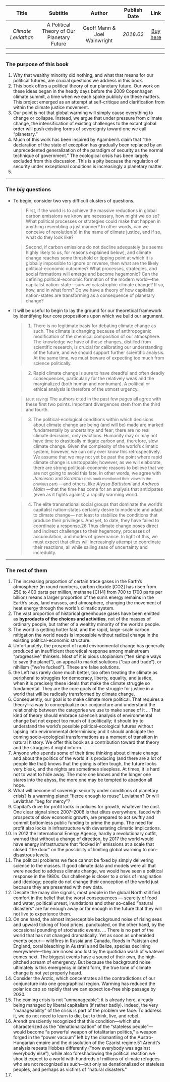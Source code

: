 |        Title        |                  Subtitle                  |            Author            | Publish Date |                                Link                                 |
| :-----------------: | :----------------------------------------: | :--------------------------: | :----------: | :-----------------------------------------------------------------: |
| _Climate Leviathan_ | A Political Theory of Our Planetary Future | Geoff Mann & Joel Wainwright |  _2018.02_   | [Buy here](https://www.versobooks.com/books/2545-climate-leviathan) |

---

### The purpose of this book

1. Why that wealthy minority did nothing, and what that means for our political futures, are crucial questions we address in this book.
2. This book offers a political theory of our planetary future. Our work on these ideas began in the heady days before the 2009 Copenhagen climate summit, a time when we each spoke publicly on these matters. This project emerged as an attempt at self-critique and clarification from within the climate justice movement.
3. Our point is not that global warming will simply cause everything to change or collapse. Instead, we argue that under pressure from climate change, the intensification of existing challenges to the extant global order will push existing forms of sovereignty toward one we call “planetary.”
4. Much of this work has been inspired by Agamben’s claim that “the declaration of the state of exception has gradually been replaced by an unprecedented generalization of the paradigm of security as the normal technique of government.” The ecological crisis has been largely excluded from this discussion. This is a pity because the regulation of security under exceptional conditions is increasingly a planetary matter.
5.

-----

### The *big* questions
- To begin, consider two very difficult clusters of questions.
    > First, if the world is to achieve the massive reductions in global carbon emissions we know are necessary, how might we do so? What political processes or strategies could make that happen in anything resembling a just manner? In other words, can we conceive of revolution(s) in the name of climate justice, and if so, what do they look like?  
    
    > Second, if carbon emissions do not decline adequately (as seems highly likely to us, for reasons explained below), and climate change reaches some threshold or tipping point at which it is globally impossible to ignore or reverse, then what are the likely political-economic outcomes? What processes, strategies, and social formations will emerge and become hegemonic? Can the defining political-economic formation of the modern world—the capitalist nation-state—survive catastrophic climate change? If so, how, and in what form? Do we have a theory of how capitalist nation-states are transforming as a consequence of planetary change?
- It will be useful to begin to lay the ground for our theoretical framework by identifying four core propositions upon which we build our argument.
    > 1. There is no legitimate basis for debating climate change as such. The climate is changing because of anthropogenic modification of the chemical composition of our atmosphere. The knowledge we have of these changes, distilled from scientific research, is crucial for calibrating our understanding of the future, and we should support further scientific analysis. At the same time, we must beware of expecting too much from science politically.  

    > 2. Rapid climate change is sure to have dreadful and often deadly consequences, particularly for the relatively weak and the marginalized (both human and nonhuman). A political or ethical analysis is therefore of the utmost urgency.

    > <small>(Just saying)</small> The authors cited in the past few pages all agree with these first two points. Important divergences stem from the third and fourth.

    > 3. The political-ecological conditions within which decisions about climate change are being (and will be) made are marked fundamentally by uncertainty and fear; there are no real climate decisions, only reactions. Humanity may or may not have time to drastically mitigate carbon and, therefore, slow climate change. Given the complexity of the world’s climatic system, however, we can only ever know this retrospectively. We assume that we may not yet be past the point where rapid climate change is unstoppable; however, as we will elaborate, there are strong political- economic reasons to believe that we are not going to avoid this fate. In other words, we agree with *Jamieson* and *Scranton* <small>(this book mentioned their views in the previous part)</small> —and others, like *Alyssa Battistoni* and *Andreas Malm* —that the time has come for an analysis that anticipates (even as it fights against) a rapidly warming world.

    > 4. The elite transnational social groups that dominate the world’s capitalist nation-states certainly desire to moderate and adapt to climate change— not least to stabilize the conditions that produce their privileges. And yet, to date, they have failed to coordinate a response.26 Thus climate change poses direct and indirect challenges to their hegemony, processes of accumulation, and modes of governance. In light of this, we must expect that elites will increasingly attempt to coordinate their reactions, all while sailing seas of uncertainty and incredulity.

-----

### The rest of them

1. The increasing proportion of certain trace gases in the Earth’s atmosphere (in round numbers, carbon dioxide [CO2] has risen from 250 to 400 parts per million, methane [CH4] from 700 to 1700 parts per billion) means a larger proportion of the sun’s energy remains in the Earth’s seas, land masses, and atmosphere, changing the movement of heat energy through the world’s climatic system.
2. The vast proportion of historical greenhouse gases have been emitted as **byproducts of the choices and activities**, not of the masses of ordinary people, but rather of a wealthy minority of the world’s people.
3. The world is getting hotter fast, and the rapid, large-scale carbon mitigation the world needs is impossible without radical change in the existing political-economic structure.
4. Unfortunately, the prospect of rapid environmental change has generally produced an insufficient theoretical response among mainstream “progressive” thinkers. Most of it is pious utopianism (“ten simple ways to save the planet”), an appeal to market solutions (“cap and trade”), or nihilism (“we’re fucked”). These are false solutions.
5. the Left has rarely done much better, too often treating the climate as peripheral to struggles for democracy, liberty, equality, and justice, when it is precisely these ideals that make the climate struggle so fundamental. They are the core goals of the struggle for justice in a world that will be radically transformed by climate change.
6. Consequently, our goal is to make climate more political. That requires a theory—a way to conceptualize our conjuncture and understand the relationship between the categories we use to make sense of it ... That kind of theory should embrace science’s analysis of environmental change but not expect too much of it politically; it should try to understand the world’s possible political-ecological futures without lapsing into environmental determinism; and it should anticipate the coming socio-ecological transformations as a moment of transition in natural history. We offer this book as a contribution toward that theory and the struggles it might inform.
7. Anyone who spends some of their time thinking about climate change and about the politics of the world it is producing (and there are a lot of people like that) knows that the going is often tough, the future looks very bleak, and the nights are sometimes sleepless. At times, it is hard not to want to hide away. The more one knows and the longer one stares into the abyss, the more one may be tempted to abandon all hope.
8. What will become of sovereign security under conditions of planetary crisis? Is a warming planet “fierce enough to rouse” Leviathan? Or will Leviathan “beg for mercy”?
9. Capital’s drive for profit locks in policies for growth, whatever the cost. One clear signal since 2007–2008 is that elites everywhere, faced with prospects of slow economic growth, are prepared to act swiftly and commit bottomless public funding to prime the pump. The need for profit also locks in infrastructure with devastating climatic implications.
10. In 2012 the International Energy Agency, hardly a revolutionary outfit, warned that without a change of direction, by 2017 the world would have energy infrastructure that “locked in” emissions at a scale that closed “the door” on the possibility of limiting global warming to non-disastrous levels.
11. The political problems we face cannot be fixed by simply delivering science to the masses. If good climate data and models were all that were needed to address climate change, we would have seen a political response in the 1980s. Our challenge is closer to a crisis of imagination and ideology; people do not change their conception of the world just because they are presented with new data. 
12. Despite the many dire signals, most people in the global North still find comfort in the belief that the worst consequences — scarcity of food and water, political unrest, inundations and other so-called “natural disasters” are far enough away or far enough in the future that they will not live to experience them.
13. On one hand, the almost imperceptible background noise of rising seas and upward ticking of food prices, punctuated, on the other hand, by the occasional pounding of stochastic events. ... There is no part of the world that has not changed dramatically. Yet as soon as unheralded events occur— wildfires in Russia and Canada, floods in Pakistan and England, coral bleaching in Australia and Belize, species declining everywhere—they are rinsed and lost by the quotidian wash of whatever comes next. The biggest events have a sound of their own, the high-pitched scream of emergency. But because the background noise ultimately is this emergency in latent form, the true tone of climate change is not yet properly heard.
14.  Consider the Arctic, which concentrates all the contradictions of our conjuncture into one geographical region. Warming has reduced the polar ice cap so rapidly that we can expect ice-free ship passage by 2030.
15.  The coming crisis is not “unmanageable”; it is already here, already being managed by liberal capitalism (if rather badly). Indeed, the very “manageability” of the crisis is part of the problem we face. To address it, we do not need to learn to die, but to think, live, and rebel. 
16.  Arendt presciently recognized that this condition—which she characterized as the “denationalization” of the “stateless people”—would become “a powerful weapon of totalitarian politics,” a weapon forged in the “power vacuum” left by the dismantling of the Austro-Hungarian empire and the dissolution of the Czarist regime.51 Arendt’s analysis repeats Hobbes differently (“now everybody was against everybody else”), while also foreshadowing the political reaction we should expect to a world with hundreds of millions of climate refugees who are not recognized as such—but only as denationalized or stateless peoples, and perhaps as victims of "natural disasters."
17.  